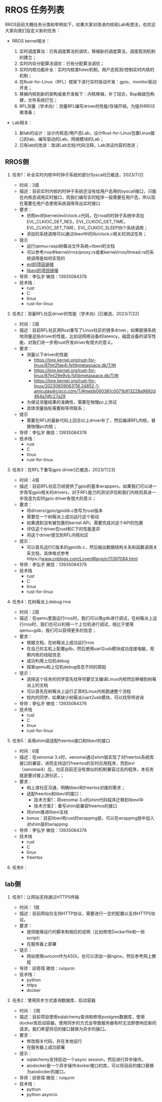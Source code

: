 # RROS 任务列表

RROS目前大概任务分类和举例如下，如果大家对改进内核和Lab有想法，也欢迎大家向我们自定义新的任务：

- RROS kernel相关：
  1. 实时调度算法：已有调度算法的调优，移植新的调度算法，调度观测机制的建立；
  2. 实时内存分配算法调优：已有分配算法调优；
  3. 实时内核功能补全：实时内核类futex机制，用户态观测/控制实时内核的机制；
  4. 在Rust-for-Linux（RFL）框架下进行实时驱动开发：gpio，monitor驱动开发；
  5. 移植内核到新的架构或者开发板下：内核移植，补丁回合，Bsp板级包构建，文件系统打包；
  6. RFL测量（学术向）：测量RFL编写driver的性能/存储开销，为提升RROS做准备；

- Lab相关：
  1. 新lab的设计：设计内核态/用户态Lab，设计Rust-for-Linux包裹Linux接口的lab，编写驱动的Lab，网络模块的Lab；
  2. 已有lab的改进：改进Lab文档/代码注释，Lab测试内容的改进；

## RROS侧

1. 任务1：补全实时内核中时钟子系统的部分Syscall[已被选，2023/7/2]
   - 时间：3周
   - 描述：目前实时内核的时钟子系统还没有给用户态用的syscall接口，只能在内核态调用实时接口，而我们编写实时程序一般需要在用户态，所以现在需要在用户态使用系统调用导出实时接口
   - 要求：
     - 仿照evl的kernel/evl/clock.c代码，在rros的时钟子系统中添加EVL_CLKIOC_GET_RES，EVL_CLKIOC_GET_TIME，EVL_CLKIOC_SET_TIME，EVL_CLKIOC_SLEEP四个系统调用；
     - 添加的系统调用可以通过libevl中的lib/clock.c相关的测试任务；
   - 提示
     - 运行qemu+raspi树莓派文件系统+libevl的文档
     - 可以参考rros中kernel/rros/proxy.rs或者kernel/rros/thread.rs的系统调用是如何实现的
     - [evl的项目链接](https://github.com/rust-real-time-os/xenomai_sourcecode)
     - [libevl的项目链接](https://github.com/rust-real-time-os/libevl/tree/r27_net)
   - 导师：李弘宇 微信：13935084378
   - 技术栈：
     - rust
     - C
     - linux
     - rust-for-linux

2. 任务2：测量RFL社区driver的性能（学术向）[已被选，2023/7/22]
   - 时间：2周
   - 描述：目前RFL社区用Rust重写了Linux社区的很多driver，如果能够系统地测量这些driver的性能，比如说网络设备的latency，磁盘设备的读写性能，对我们进一步用rust开发driver有很大的意义。
   - 要求：
     - 测量以下driver的性能
       - https://lore.kernel.org/rust-for-linux/87mt2fae4i.fsf@metaspace.dk/T/#t
       - https://lore.kernel.org/rust-for-linux/87mt29e9vb.fsf@metaspace.dk/T/#t
       - https://lore.kernel.org/rust-for-linux/20230609063118.24852-1-amiculas@cisco.com/T/#mebb060381c0071b913228a9892d464a7dfc27a29
     - 为保证测量结果的准确性，需要在物理pc上测试
     - 具体测量指标需要和导师联系；
   - 提示
     - 需要在RFL的最新代码上回合以上driver补丁，然后编译RFL内核，替换物理pc内核；
   - 导师：李弘宇 微信：13935084378
   - 技术栈：
     - rust
     - C
     - linux
     - rust-for-linux

3. 任务3：在RFL下重写gpio driver[已被选，2023/7/23]
   - 时间：4周
   - 描述：目前RFL社区已经提供了gpio的基本wrappers，如果我们可以进一步改写gpio相关的drivers，对于RFL能力的测试评估和我们内核将其进一步改造为实时gpio driver有很大的意义；
   - 要求：
     - 将drivers/gpio/gpiolib.c改写为rust版本
     - 需要在一个树莓派上成功运行这个驱动
     - 如果遇到没有被包裹的kernel API，需要完成对这个API的包裹
     - 评估这个driver在rust和C下的性能差异
     - 将这个driver提交到RFL内核社区
   - 提示：
     - 可以首先运行C版本的gpiolib.c，然后输出数据结构关系和函数调用关系文档，具体格式参考https://www.cnblogs.com/LoyenWang/p/11397084.html
   - 导师：李弘宇 微信：13935084378
   - 技术栈
     - rust
     - C
     - linux
     - rust-for-linux

4. 任务4：在树莓派上debug rros
   - 时间：2周
   - 描述：在qemu里面运行rros时，我们可以用gdb进行调试，在树莓派上运行rros时，我们也可以利用一个上位机进行调试，相比于使用qemu+gdb，我们可以获得更多的信息；
   - 要求：
     - 根据文档，在树莓派上成功运行rros
     - 在自己的主机上配置gdb，然后使用uart2usb模块成功连接电脑，观察内核的线程信息
     - 成功利用上位机debug
     - 探索qemu和上位机debug信息不同的原因
   - 提示：
     - 选择这个任务的同学首先找导师要交叉编译Linux内核然后移植到树莓派上的文档
     - 可以首先在树莓派上运行正常的Linux内核跑通整个流程
     - 校内的同学，如果缺少树莓派/uart2usb模块，可以找导师咨询
   - 导师：李弘宇 微信：13935084378
   - 技术栈
     - rust
     - C
     - linux
     - rust-for-linux

5. 任务5：采用shim层适配freertos接口和libevl的接口
   - 时间：6周
   - 描述：在xenomai 3.x时，xenomai通过shim层实现了对freertos系统库接口的兼容，进而支持运行freertos的实时应用程序，而到evl（xenomai4）后，社区目前还没有类似的机制兼容过去的程序，本任务就是要对接上游社区，；
   - 要求：
     - 和上游社区沟通，明确libevl和freertos对接的需求；
     - 适配freertos和libevl的接口：
       - 技术方案1：将xenomai 3.x的shim代码程序迁移到libevl中
       - 技术方案2：重写shim层兼容freertos的接口
     - 将shim推进libevl主线
     - bonus：目前libevl有rust的wrapping层，可以在wrapping层中加入对shim层的wrapping
   - 导师：李弘宇 微信：13935084378
   - 技术栈
     - rust
     - C
     - linux
     - freertos

6. 任务6：

## lab侧

1. 任务1：让网站支持通过HTTPS传输
   - 时间： 1周
   - 描述：目前网站仅支持HTTP协议，需要进行一定的配置以支持HTTPS协议。
   - 要求：
     - 提供能够运行的脚本和相应的说明（比如修改Dockerfile和一些script）
     - 在服务器上部署
   - 提示：
     - 网站使用uvicorn作为ASGI，也可以添加一层nginx，然后参考网上教程
   - 导师：邱奇琛 微信：ruiqurm
   - 技术栈：
     - python
     - https
     - docker

2. 任务2：使用异步方式查询数据库、启动容器
   - 时间： 2周
   - 描述：目前项目使用sqlalchemy查询和修改postgres数据库，使用docker库启动容器。使用同步的方式会导致服务器有时无法即使响应新的请求。我们希望将旧的接口替换为异步的接口。
   - 要求：
     - 修改相关代码，并在本地运行
     - 在服务器上成功部署
   - 提示：
     - sqlalchemy支持启动一个async session，然后进行异步操作。
     - aiodocker是一个异步操作docker接口的库。可以将目前的接口替换为aiodocker的接口。
   - 导师：邱奇琛 微信：ruiqurm
   - 技术栈：
     - python
     - python asyncio
